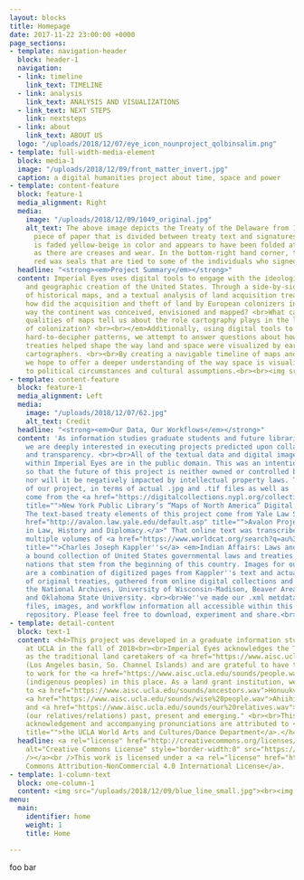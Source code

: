```yaml
---
layout: blocks
title: Homepage
date: 2017-11-22 23:00:00 +0000
page_sections:
- template: navigation-header
  block: header-1
  navigation:
  - link: timeline
    link_text: TIMELINE
  - link: analysis
    link_text: ANALYSIS AND VISUALIZATIONS
  - link_text: NEXT STEPS
    link: nextsteps
  - link: about
    link_text: ABOUT US
  logo: "/uploads/2018/12/07/eye_icon_nounproject_qolbinsalim.png"
- template: full-width-media-element
  block: media-1
  image: "/uploads/2018/12/09/front_matter_invert.jpg"
  caption: a digital humanities project about time, space and power
- template: content-feature
  block: feature-1
  media_alignment: Right
  media:
    image: "/uploads/2018/12/09/1049_original.jpg"
    alt_text: The above image depicts the Treaty of the Delaware from 1778, a large
      piece of paper that is divided between treaty text and signatures. The document
      is faded yellow-beige in color and appears to have been folded at four points
      as there are creases and wear. In the bottom-right hand corner, there are five
      red wax seals that are tied to some of the individuals who signed this treaty.
  headline: "<strong><em>Project Summary</em></strong>"
  content: Imperial Eyes uses digital tools to engage with the ideological, physical
    and geographic creation of the United States. Through a side-by-side visual analysis
    of historical maps, and a textual analysis of land acquisition treaties, we ask:<em>
    how did the acquisition and theft of land by European colonizers influence the
    way the continent was conceived, envisioned and mapped? <br>What can the visual
    qualities of maps tell us about the role cartography plays in the larger development
    of colonization? <br><br></em>Additionally, using digital tools to draw out deep,
    hard-to-decipher patterns, we attempt to answer questions about how government
    treaties helped shape the way land and space were visualized by early American
    cartographers. <br><br>By creating a navigable timeline of maps and treaties,
    we hope to offer a deeper understanding of the way space is visualized in relation
    to political circumstances and cultural assumptions.<br><br><img src="/uploads/2018/12/09/blue_line_small.jpg">
- template: content-feature
  block: feature-1
  media_alignment: Left
  media:
    image: "/uploads/2018/12/07/62.jpg"
    alt_text: Credit
  headline: "<strong><em>Our Data, Our Workflows</em></strong>"
  content: 'As information studies graduate students and future librarians or archivists,
    we are deeply interested in executing projects predicted upon collaboration, accessibility
    and transparency. <br><br>All of the textual data and digital images featured
    within Imperial Eyes are in the public domain. This was an intentional choice
    so that the future of this project is neither owned or controlled by us specifically,
    nor will it be negatively impacted by intellectual property laws. The map components
    of our project, in terms of actual .jpg and .tif files as well as .xml metadata,
    come from the <a href="https://digitalcollections.nypl.org/collections/maps-of-north-america"
    title="">New York Public Library’s “Maps of North America” Digital Collection</a>.
    The text-based treaty elements of this project come from Yale Law School''s "<a
    href="http://avalon.law.yale.edu/default.asp" title="">Avalon Project: Documents
    in Law, History and Diplomacy.</a>" That online text was transcribed from the
    multiple volumes of <a href="https://www.worldcat.org/search?q=au%3AKappler%2C+Charles+Joseph%2C&amp;qt=hot_author"
    title="">Charles Joseph Kappler''s</a> <em>Indian Affairs: Laws and Treaties</em>,
    a bound collection of United States governmental laws and treaties with Indian
    nations that stem from the beginning of this country. Images for our treaties
    are a combination of digitized pages from Kappler''s text and actual digital scans
    of original treaties, gathered from online digital collections and exhibits by
    the National Archives, University of Wisconsin-Madison, Beaver Area Heritage Foundation,
    and Oklahoma State University. <br><br>We''ve made our .xml metdata, treaty .txt
    files, images, and workflow information all accessible within this site''s Github
    repository. Please feel free to download, experiment and share.<br><br><img src="/uploads/2018/12/09/blue_line_small.jpg">'
- template: detail-content
  block: text-1
  content: <h4>This project was developed in a graduate information studies course
    at UCLA in the fall of 2018<br><br>Imperial Eyes acknowledges the Tongva peoples
    as the traditional land caretakers of <a href="https://www.aisc.ucla.edu/sounds/world.wav">Tovaangar</a>
    (Los Angeles basin, So. Channel Islands) and are grateful to have the opportunity
    to work for the <a href="https://www.aisc.ucla.edu/sounds/people.wav">taraaxatom</a>
    (indigenous peoples) in this place. As a land grant institution, we pay our respects
    to <a href="https://www.aisc.ucla.edu/sounds/ancestors.wav">Honuukvetam</a> (Ancestors),
    <a href="https://www.aisc.ucla.edu/sounds/wise%20people.wav">Ahiihirom </a>(Elders),
    and <a href="https://www.aisc.ucla.edu/sounds/our%20relatives.wav">eyoohiinkem</a>
    (our relatives/relations) past, present and emerging." <br><br>This territory
    acknowledgement and accompanying pronunciations are attributed to <a href="https://www.wacd.ucla.edu/"
    title="">the UCLA World Arts and Cultures/Dance Department</a>.</h4><h4></h4>
  headline: <a rel="license" href="http://creativecommons.org/licenses/by-nc/4.0/"><img
    alt="Creative Commons License" style="border-width:0" src="https://i.creativecommons.org/l/by-nc/4.0/88x31.png"
    /></a><br />This work is licensed under a <a rel="license" href="http://creativecommons.org/licenses/by-nc/4.0/">Creative
    Commons Attribution-NonCommercial 4.0 International License</a>.
- template: 1-column-text
  block: one-column-1
  content: <img src="/uploads/2018/12/09/blue_line_small.jpg"><br><img src="https://i.creativecommons.org/l/by-nc/4.0/88x31.png">
menu:
  main:
    identifier: home
    weight: 1
    title: Home

---
```

foo bar